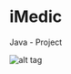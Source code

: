 # iMedic
Java - Project 

![alt tag](https://raw.githubusercontent.com/vdagosta/imedic/master/iMedic/Screenshoots/1.PNG)
